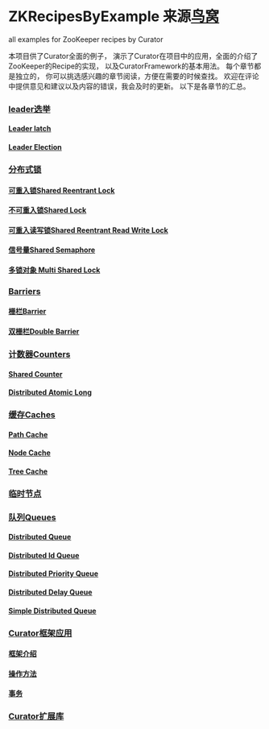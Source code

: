 ZKRecipesByExample 来源[鸟窝](http://colobu.com/tags/Curator/)
==================

all examples for ZooKeeper recipes by Curator

本项目供了Curator全面的例子， 演示了Curator在项目中的应用，全面的介绍了ZooKeeper的Recipe的实现， 以及CuratorFramework的基本用法。
每个章节都是独立的， 你可以挑选感兴趣的章节阅读，方便在需要的时候查找。
欢迎在评论中提供意见和建议以及内容的错误，我会及时的更新。
以下是各章节的汇总。

###  [leader选举](http://colobu.com/2014/12/12/zookeeper-recipes-by-example-1/)

####  [Leader latch](http://colobu.com/2014/12/12/zookeeper-recipes-by-example-1/#leader选举)

####  [Leader Election](http://colobu.com/2014/12/12/zookeeper-recipes-by-example-1/#Leader_Election)

###  [分布式锁](http://colobu.com/2014/12/12/zookeeper-recipes-by-example-2/)

####  [可重入锁Shared Reentrant Lock](http://colobu.com/2014/12/12/zookeeper-recipes-by-example-2/#可重入锁Shared_Reentrant_Lock)
	
####  [不可重入锁Shared Lock](http://colobu.com/2014/12/12/zookeeper-recipes-by-example-2/#%E4%B8%8D%E5%8F%AF%E9%87%8D%E5%85%A5%E9%94%81Shared_Lock)

####  [可重入读写锁Shared Reentrant Read Write Lock](http://colobu.com/2014/12/12/zookeeper-recipes-by-example-2/#%E5%8F%AF%E9%87%8D%E5%85%A5%E8%AF%BB%E5%86%99%E9%94%81Shared_Reentrant_Read_Write_Lock)

####  [信号量Shared Semaphore](http://colobu.com/2014/12/12/zookeeper-recipes-by-example-2/#信号量Shared_Semaphore)

####  [多锁对象 Multi Shared Lock](http://colobu.com/2014/12/12/zookeeper-recipes-by-example-2/#多锁对象_Multi_Shared_Lock)

###  [Barriers](http://colobu.com/2014/12/12/zookeeper-recipes-by-example-3/)

####  [栅栏Barrier](http://colobu.com/2014/12/12/zookeeper-recipes-by-example-3/#栅栏Barrier)

####  [双栅栏Double Barrier](http://colobu.com/2014/12/12/zookeeper-recipes-by-example-3/#双栅栏Double_Barrier)


###  [计数器Counters](http://colobu.com/2014/12/15/zookeeper-recipes-by-example-4/)

####  [Shared Counter](http://colobu.com/2014/12/15/zookeeper-recipes-by-example-4/#SharedCount)

####  [Distributed Atomic Long](http://colobu.com/2014/12/15/zookeeper-recipes-by-example-4/#DistributedAtomicLong)


###  [缓存Caches](http://colobu.com/2014/12/15/zookeeper-recipes-by-example-5/)

####  [Path Cache](http://colobu.com/2014/12/15/zookeeper-recipes-by-example-5/#Path_Cache)

####  [Node Cache](http://colobu.com/2014/12/15/zookeeper-recipes-by-example-5/#Node_Cache)

####  [Tree Cache](http://colobu.com/2014/12/15/zookeeper-recipes-by-example-5/#Tree_Node)

###  [临时节点](http://colobu.com/2014/12/15/zookeeper-recipes-by-example-6/)

###  [队列Queues](http://colobu.com/2014/12/15/zookeeper-recipes-by-example-7/)

####  [Distributed Queue](http://colobu.com/2014/12/15/zookeeper-recipes-by-example-7/#DistributedQueue)

####  [Distributed Id Queue](http://colobu.com/2014/12/15/zookeeper-recipes-by-example-7/#DistributedIdQueue)

####  [Distributed Priority Queue](http://colobu.com/2014/12/15/zookeeper-recipes-by-example-7/#DistributedPriorityQueue)

####  [Distributed Delay Queue](http://colobu.com/2014/12/15/zookeeper-recipes-by-example-7/#DistributedDelayQueue)

####  [Simple Distributed Queue](http://colobu.com/2014/12/15/zookeeper-recipes-by-example-7/#SimpleDistributedQueue)

###  [Curator框架应用](http://colobu.com/2014/12/16/zookeeper-recipes-by-example-8/)

####  [框架介绍](http://colobu.com/2014/12/16/zookeeper-recipes-by-example-8/#CuratorFramework)

####  [操作方法](http://colobu.com/2014/12/16/zookeeper-recipes-by-example-8/#操作方法)

####  [事务](http://colobu.com/2014/12/16/zookeeper-recipes-by-example-8/#事务)

###  [Curator扩展库](http://colobu.com/2014/12/16/zookeeper-recipes-by-example-9/)
